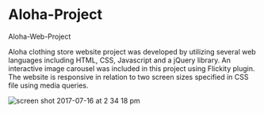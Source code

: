 # Aloha-Project
Aloha-Web-Project

Aloha clothing store website project was developed by utilizing several web languages including HTML, CSS, Javascript and a jQuery library. An interactive image carousel was included in this project using Flickity plugin. 
The website is responsive in relation to two screen sizes specified in CSS file using media queries.

![screen shot 2017-07-16 at 2 34 18 pm](https://user-images.githubusercontent.com/23155719/28251540-76b05a74-6a34-11e7-8671-93635f545998.png)

